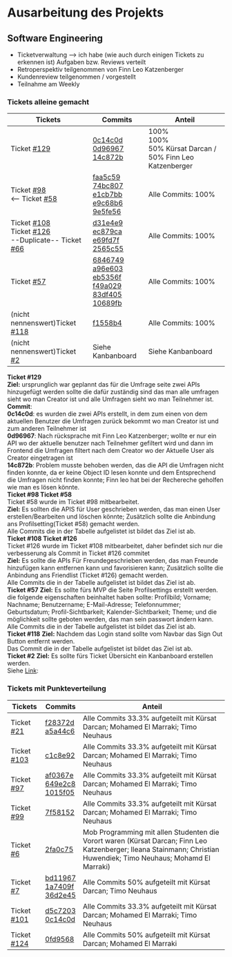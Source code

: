 # Ausarbeitung des Projekts
## Software Engineering
* Ticketverwaltung
  --> ich habe (wie auch durch einigen Tickets zu erkennen ist) Aufgaben bzw. Reviews verteilt 
* Retroperspektiv teilgenommen von Finn Leo Katzenberger
* Kundenreview teilgenommen / vorgestellt
* Teilnahme am Weekly
### **Tickets alleine gemacht**
| Tickets  | Commits | Anteil |
| ------------- | ------------- | ------------- |
| Ticket [#129](https://github.com/SEPMFWS422A/time2meet/issues/129)  | [0c14c0d](https://github.com/SEPMFWS422A/time2meet/commit/0c14c0d016ee0a4fd544e1ca8e49384255c15e41) <br/> [0d96967](https://github.com/SEPMFWS422A/time2meet/commit/0d96967634c9ae03f78b74f8f58e9f55d2c77bff) <br/> [14c872b](https://github.com/SEPMFWS422A/time2meet/commit/14c872b25809254b388bad46e4ef79260035ce60)| 100% <br/> 100% <br/> 50% Kürsat Darcan / 50% Finn Leo Katzenberger |
| Ticket [#98](https://github.com/SEPMFWS422A/time2meet/issues/98) <br/> <-- Ticket [#58](https://github.com/SEPMFWS422A/time2meet/issues/58) | [faa5c59](https://github.com/SEPMFWS422A/time2meet/commit/faa5c596f58fd4f1ba3f31b955aeb439ee714512) <br/> [74bc807](https://github.com/SEPMFWS422A/time2meet/commit/74bc807fde72e6a7537cdfafba34d0df98f966f3) <br/> [e1cb7bb](https://github.com/SEPMFWS422A/time2meet/commit/e1cb7bb73237cc5ddd20f812406e2f34f64b3195) <br/> [e9c68b6](https://github.com/SEPMFWS422A/time2meet/commit/e9c68b68eec2bff8db24fb317ea255e416339cf4) <br/> [9e5fe56](https://github.com/SEPMFWS422A/time2meet/commit/9e5fe56be508fa6551b93347830b4941484c0dae)| Alle Commits: 100% |
| Ticket [#108](https://github.com/SEPMFWS422A/time2meet/issues/108) <br/> Ticket [#126](https://github.com/SEPMFWS422A/time2meet/issues/126) <br/> --Duplicate-- Ticket [#66](https://github.com/SEPMFWS422A/time2meet/issues/66)  | [d31e4e9](https://github.com/SEPMFWS422A/time2meet/commit/d31e4e9bbe5b22706c6b1c067cacff81b1b5bae9) <br/> [ec879ca](https://github.com/SEPMFWS422A/time2meet/commit/ec879cacb8bf27094d867a2c99543a7ea49d147f) <br/> [e69fd7f](https://github.com/SEPMFWS422A/time2meet/commit/e69fd7f6b77ac339861287efc557f49f7b19b0df) <br/> [2565c55](https://github.com/SEPMFWS422A/time2meet/commit/2565c55f415fa131c2388f386c079797d33e5ffd)  | Alle Commits: 100% |
| Ticket [#57](https://github.com/SEPMFWS422A/time2meet/issues/57)  | [6846749](https://github.com/SEPMFWS422A/time2meet/commit/6846749565f80d9859540134e062e5edecd4e5a9) <br/> [a96e603](https://github.com/SEPMFWS422A/time2meet/commit/a96e60390ba904c2aae3cb3063cee0287a0738e6) <br/> [eb5356f](https://github.com/SEPMFWS422A/time2meet/commit/eb5356f8146c585dff6960b1b3d4999eff1c5160) <br/> [f49a029](https://github.com/SEPMFWS422A/time2meet/commit/f49a029b0264e5043eceaa30249097fb25f13c6d) <br/> [83df405](https://github.com/SEPMFWS422A/time2meet/commit/83df405b9864fc240ba13f86fddff98edb5b0c57) <br/> [10689fb](https://github.com/SEPMFWS422A/time2meet/commit/10689fb712d20a79fe2f8743cb82ff651665d47b) | Alle Commits: 100% |
|(nicht nennenswert)Ticket [#118](https://github.com/SEPMFWS422A/time2meet/issues/118) | [f1558b4](https://github.com/SEPMFWS422A/time2meet/commit/f1558b46d84ee81adeb9b56a119c36e6c59880c2) |  Alle Commits: 100% |
|(nicht nennenswert)Ticket [#2](https://github.com/SEPMFWS422A/time2meet/issues/2) | Siehe Kanbanboard |  Siehe Kanbanboard |


**Ticket #129** <br/>
**Ziel:** ursprunglich war geplannt das für die Umfrage seite zwei APIs hinzugefügt werden sollte die dafür zuständig sind das man alle umfragen sieht wo man Creator ist und alle Umfragen sieht wo man Teilnehmer ist. <br/>
**Commit**: <br/>
 **0c14c0d**: es wurden die zwei APIs erstellt, in dem zum einen von dem aktuellen Benutzer die Umfragen zurück bekommt wo man Creator ist und zum anderen Teilnehmer ist <br/>
 **0d96967**: Nach rücksprache mit Finn Leo Katzenberger; wollte er nur ein API wo der aktuelle benutzer nach Teilnehmer gefiltert wird und dann im Frontend die Umfragen filtert nach dem Creator wo der Aktuelle User als Creator eingetragen ist <br/>
**14c872b**: Problem musste behoben werden, das die API die Umfragen nicht finden konnte, da er keine Object ID lesen konnte und dem Entsprechend die Umfragen nicht finden konnte; Finn leo hat bei der Rechereche geholfen wie man es lösen könnte. 
<br/>
**Ticket #98 Ticket #58** <br/>
Ticket #58 wurde im Ticket #98 mitbearbeitet. <br/>
**Ziel:** Es sollten die APIS für User geschrieben werden, das man einen User erstellen/Bearbeiten und löschen könnte; Zusätzlich sollte die Anbindung ans Profilsetting(Ticket #58) gemacht werden. <br/>
Alle Commits die in der Tabelle aufgelistet ist bildet  das Ziel ist ab.
<br/>
**Ticket #108 Ticket #126**<br/>
Ticket #126 wurde im Ticket #108 mitbearbeitet, daher befindet sich nur die verbesserung als Commit in Ticket #126 commitet <br/>
**Ziel:** Es sollte die APIs Für Freundegeschrieben werden, das man Freunde hinzufügen kann entfernen kann und favorisieren kann; Zusätzlich sollte die Anbindung ans Friendlist (Ticket #126) gemacht werden. <br/>
Alle Commits die in der Tabelle aufgelistet ist bildet  das Ziel ist ab.
<br/>
**Ticket #57**
**Ziel:** Es sollte fürs MVP die Seite Profilsettings erstellt werden. die folgende eigenschaften beinhaltet haben sollte: Profilbild; Vorname; Nachname; Benutzername; E-Mail-Adresse; Telefonnummer; Geburtsdatum; Profil-Sichtbarkeit; Kalender-Sichtbarkeit; Theme; und die möglichkeit sollte geboten werden, das man sein passwort ändern kann.<br/>
Alle Commits die in der Tabelle aufgelistet ist bildet  das Ziel ist ab.
<br/>
**Ticket #118**
**Ziel:** Nachdem das Login stand sollte vom Navbar das Sign Out Button entfernt werden. <br/>
Das Commit die in der Tabelle aufgelistet ist bildet das Ziel ist ab.
<br/>
**Ticket #2**
**Ziel:** Es sollte fürs Ticket Übersicht ein Kanbanboard erstellen werden. <br/>
Siehe [Link](https://github.com/orgs/SEPMFWS422A/projects/1):


### **Tickets mit Punkteverteilung**
| Tickets  | Commits | Anteil |
| ------------- | ------------- | ------------- |
| Ticket [#21](https://github.com/SEPMFWS422A/time2meet/issues/21)  | [f28372d](https://github.com/SEPMFWS422A/time2meet/commit/f28372d84a78790cbfc96963c7b554484a026ac5) <br/> [a5a44c6](https://github.com/SEPMFWS422A/time2meet/commit/a5a44c66571285d8792975fa6d080b4756a650e6) | Alle Commits 33.3% aufgeteilt mit Kürsat Darcan; Mohamed El Marraki; Timo Neuhaus |
| Ticket [#103](https://github.com/SEPMFWS422A/time2meet/issues/103)  | [c1c8e92](https://github.com/SEPMFWS422A/time2meet/commit/c1c8e929a695689a893f470aa9587257e93325d0)  | Alle Commits 33.3% aufgeteilt mit Kürsat Darcan; Mohamed El Marraki; Timo Neuhaus |
| Ticket [#97](https://github.com/SEPMFWS422A/time2meet/issues/97)  | [af0367e](https://github.com/SEPMFWS422A/time2meet/commit/af0367e3328deb7a150d73014db881de21615f8b) <br/> [649e2c8](https://github.com/SEPMFWS422A/time2meet/commit/649e2c84a5f7e765957746b3362efb1af70cbf19) <br/> [1015f05](https://github.com/SEPMFWS422A/time2meet/commit/1015f05368055e2ece34866310ea96be8c8de79c)  | Alle Commits 33.3% aufgeteilt mit Kürsat Darcan; Mohamed El Marraki; Timo Neuhaus |
|Ticket [#99](https://github.com/SEPMFWS422A/time2meet/issues/99)| [7f58152](https://github.com/SEPMFWS422A/time2meet/commit/7f581520ac8531e454fba992a0b7e5c50f6396b1) | Alle Commits 33.3% aufgeteilt mit Kürsat Darcan; Mohamed El Marraki; Timo Neuhaus |
| Ticket [#6](https://github.com/SEPMFWS422A/time2meet/issues/6)  | [2fa0c75](https://github.com/SEPMFWS422A/time2meet/commit/2fa0c7564e3f66fcbf1c87983a33a66bc3bda256) | Mob Programming mit allen Studenten die Vorort waren (Kürsat Darcan; Finn Leo Katzenberger; Ileana Stainmann; Christian Huwendiek; Timo Neuhaus; Mohamd El Marraki) |
|Ticket [#7](https://github.com/SEPMFWS422A/time2meet/issues/7)|[bd11967](https://github.com/SEPMFWS422A/time2meet/commit/bd119674b9480dc47c3962df873bc2666269fec6) <br/> [1a7409f](https://github.com/SEPMFWS422A/time2meet/commit/1a7409f1d3aaf11172851c854d3e9201126e6c02) <br/> [36d2e45](https://github.com/SEPMFWS422A/time2meet/commit/36d2e4594d4d0e5d3bf6d4790ed9fe3cb8e9c3cf) | Alle Commits 50% aufgeteilt mit Kürsat Darcan; Timo Neuhaus |
| Ticket [#101](https://github.com/SEPMFWS422A/time2meet/issues/101) | [d5c7203](https://github.com/SEPMFWS422A/time2meet/commit/d5c7203a68af9c43d330606792c6a1fae2801aed) <br/> [0c14c0d](https://github.com/SEPMFWS422A/time2meet/commit/0c14c0d016ee0a4fd544e1ca8e49384255c15e41) | Alle Commits 33.3% aufgeteilt mit Kürsat Darcan; Mohamed El Marraki; Timo Neuhaus |
| Ticket [#124](https://github.com/SEPMFWS422A/time2meet/issues/124) | [0fd9568](https://github.com/SEPMFWS422A/time2meet/commit/0fd95687de0796ea9a0ffab097bb282463da446a) | Alle Commits 50% aufgeteilt mit Kürsat Darcan; Mohamed El Marraki |

